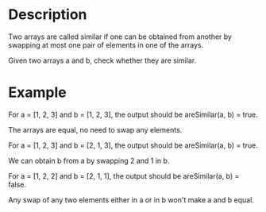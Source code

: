 # Description

Two arrays are called similar if one can be obtained from another by swapping at most one pair of elements in one of the arrays.

Given two arrays a and b, check whether they are similar.

# Example

For a = [1, 2, 3] and b = [1, 2, 3], the output should be
areSimilar(a, b) = true.

The arrays are equal, no need to swap any elements.

For a = [1, 2, 3] and b = [2, 1, 3], the output should be
areSimilar(a, b) = true.

We can obtain b from a by swapping 2 and 1 in b.

For a = [1, 2, 2] and b = [2, 1, 1], the output should be
areSimilar(a, b) = false.

Any swap of any two elements either in a or in b won't make a and b equal.